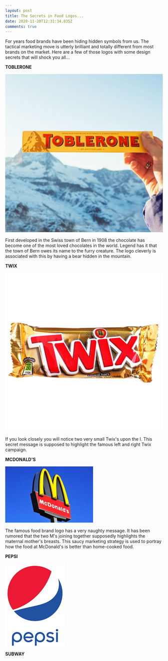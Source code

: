 ```yaml
---
layout: post
title: The Secrets in Food Logos...
date: 2020-11-20T12:31:34.835Z
comments: true
---
```

For years food brands have been hiding hidden symbols from us. The tactical marketing move is utterly brilliant and totally different from most brands on the market. Here are a few of those logos with some design secrets that will shock you all...

**TOBLERONE**

![](../uploads/tobnerone.jpg)

First developed in the Swiss town of Bern in 1908 the chocolate has become one of the most loved chocolates in the world. Legend has it that the town of Bern owes its name to the furry creature. The logo cleverly is associated with this by having a bear hidden in the mountain. 

**TWIX**

![](../uploads/twix.jpg)

If you look closely you will notice two very small Twix's upon the I. This secret message is supposed to highlight the famous left and right Twix campaign. 

**MCDONALD'S**

![](../uploads/download.jpg)

The famous food brand logo has a very naughty message. It has been rumored that the two M's joining together supposedly highlights the maternal mother's breasts. This saucy marketing strategy is used to portray how the food at McDonald's is better than home-cooked food. 

**PEPSI**

![](../uploads/download.png)



**SUBWAY**